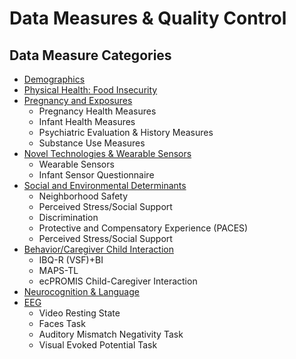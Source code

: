 # Data Measures & Quality Control

## Data Measure Categories
- [Demographics](demographics.md)
- [Physical Health: Food Insecurity](physhealth.md)
- [Pregnancy and Exposures](pregexposures.md)
    - Pregnancy Health Measures
    - Infant Health Measures
    - Psychiatric Evaluation & History Measures
    - Substance Use Measures
- [Novel Technologies & Wearable Sensors](sensors.md)
    - Wearable Sensors
    - Infant Sensor Questionnaire
- [Social and Environmental Determinants](socenv_determinants.md)
    - Neighborhood Safety
    - Perceived Stress/Social Support 
    - Discrimination
    - Protective and Compensatory Experience (PACES)
    - Perceived Stress/Social Support
- [Behavior/Caregiver Child Interaction](behavior.md)
    - IBQ-R (VSF)+BI
    - MAPS-TL
    - ecPROMIS Child-Caregiver Interaction
- [Neurocognition & Language](neurocog_language.md)
- [EEG](eeg.md)
    - Video Resting State
    - Faces Task
    - Auditory Mismatch Negativity Task
    - Visual Evoked Potential Task
